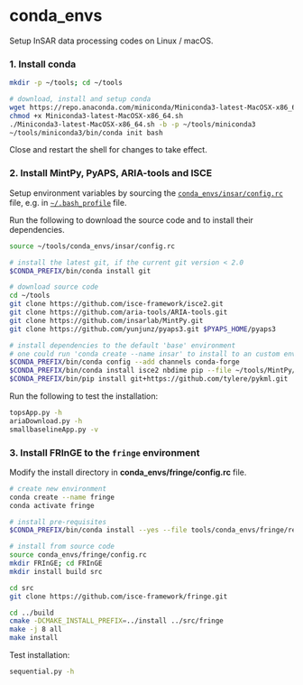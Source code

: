 # conda_envs

Setup InSAR data processing codes on Linux / macOS.

### 1. Install conda

```bash
mkdir -p ~/tools; cd ~/tools

# download, install and setup conda
wget https://repo.anaconda.com/miniconda/Miniconda3-latest-MacOSX-x86_64.sh
chmod +x Miniconda3-latest-MacOSX-x86_64.sh
./Miniconda3-latest-MacOSX-x86_64.sh -b -p ~/tools/miniconda3
~/tools/miniconda3/bin/conda init bash
```

Close and restart the shell for changes to take effect.

### 2. Install MintPy, PyAPS, ARIA-tools and ISCE

Setup environment variables by sourcing the [`conda_envs/insar/config.rc`](./insar/config.rc) file, e.g. in [`~/.bash_profile`](./bash_profile.md) file.

Run the following to download the source code and to install their dependencies.

```bash
source ~/tools/conda_envs/insar/config.rc

# install the latest git, if the current git version < 2.0
$CONDA_PREFIX/bin/conda install git

# download source code
cd ~/tools
git clone https://github.com/isce-framework/isce2.git
git clone https://github.com/aria-tools/ARIA-tools.git
git clone https://github.com/insarlab/MintPy.git
git clone https://github.com/yunjunz/pyaps3.git $PYAPS_HOME/pyaps3

# install dependencies to the default 'base' environment
# one could run 'conda create --name insar' to install to an custom environment
$CONDA_PREFIX/bin/conda config --add channels conda-forge
$CONDA_PREFIX/bin/conda install isce2 nbdime pip --file ~/tools/MintPy/docs/conda.txt --file ~/tools/ARIA-tools/requirements.txt
$CONDA_PREFIX/bin/pip install git+https://github.com/tylere/pykml.git
```

Run the following to test the installation:

```bash
topsApp.py -h
ariaDownload.py -h
smallbaselineApp.py -v
```

### 3. Install FRInGE to the `fringe` environment

Modify the install directory in **conda_envs/fringe/config.rc** file.

```bash
# create new environment
conda create --name fringe
conda activate fringe

# install pre-requisites
$CONDA_PREFIX/bin/conda install --yes --file tools/conda_envs/fringe/requirements.txt

# install from source code
source conda_envs/fringe/config.rc
mkdir FRInGE; cd FRInGE
mkdir install build src

cd src
git clone https://github.com/isce-framework/fringe.git

cd ../build
cmake -DCMAKE_INSTALL_PREFIX=../install ../src/fringe
make -j 8 all
make install
```

Test installation:

```bash
sequential.py -h
```
